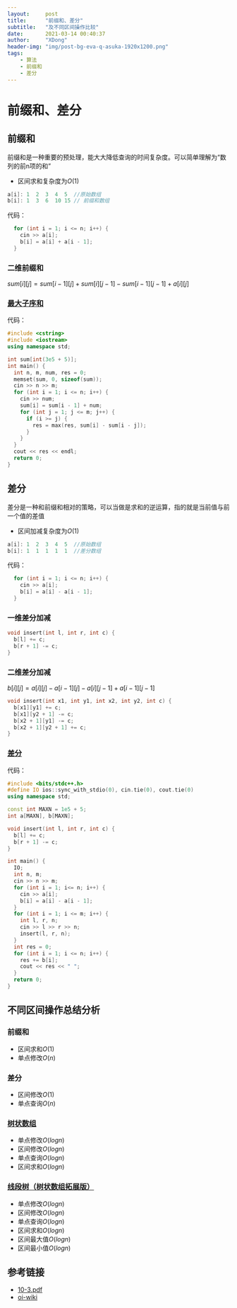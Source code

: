 ```yaml
---
layout:     post
title:      "前缀和、差分"
subtitle:   "及不同区间操作比较"
date:       2021-03-14 00:40:37
author:     "XDong"
header-img: "img/post-bg-eva-q-asuka-1920x1200.png"
tags:
    - 算法
    - 前缀和
    - 差分
---
```



# 前缀和、差分

## 前缀和

前缀和是一种重要的预处理，能大大降低查询的时间复杂度。可以简单理解为“数列的前n项的和”

- 区间求和复杂度为$O(1)$

```cpp
a[i]: 1  2  3  4  5  //原始数组
b[i]: 1  3  6  10 15 // 前缀和数组
```

代码：

```cpp
  for (int i = 1; i <= n; i++) {
    cin >> a[i];
    b[i] = a[i] + a[i - 1];
  }
```

### 二维前缀和

$sum[i][j] = sum[i - 1][j] + sum[i][j - 1] - sum[i - 1][j - 1] + a[i][j]$

### [最大子序和](https://www.acwing.com/problem/content/137/)

代码：
```cpp
#include <cstring>
#include <iostream>
using namespace std;

int sum[int(3e5 + 5)];
int main() {
  int n, m, num, res = 0;
  memset(sum, 0, sizeof(sum));
  cin >> n >> m;
  for (int i = 1; i <= n; i++) {
    cin >> num;
    sum[i] = sum[i - 1] + num;
    for (int j = 1; j <= m; j++) {
      if (i >= j) {
        res = max(res, sum[i] - sum[i - j]);
      }
    }
  }
  cout << res << endl;
  return 0;
}
```

## 差分

差分是一种和前缀和相对的策略，可以当做是求和的逆运算，指的就是当前值与前一个值的差值

- 区间加减复杂度为$O(1)$

```cpp
a[i]: 1  2  3  4  5  //原始数组
b[i]: 1  1  1  1  1  //差分数组
```

代码：

```cpp
  for (int i = 1; i <= n; i++) {
    cin >> a[i];
    b[i] = a[i] - a[i - 1];
  }
```

### 一维差分加减

```cpp
void insert(int l, int r, int c) {
  b[l] += c;
  b[r + 1] -= c;
}
```

### 二维差分加减

$b[i][j] = a[i][j] - a[i - 1][j] - a[i][j - 1] + a[i - 1][j - 1]$

```cpp
void insert(int x1, int y1, int x2, int y2, int c) {
  b[x1][y1] += c;
  b[x1][y2 + 1] -= c;
  b[x2 + 1][y1] -= c;
  b[x2 + 1][y2 + 1] += c; 
}
```

### [差分](https://www.acwing.com/problem/content/799/)

代码：

```cpp
#include <bits/stdc++.h>
#define IO ios::sync_with_stdio(0), cin.tie(0), cout.tie(0)
using namespace std;

const int MAXN = 1e5 + 5;
int a[MAXN], b[MAXN];

void insert(int l, int r, int c) {
  b[l] += c;
  b[r + 1] -= c;
}

int main() {
  IO;
  int n, m;
  cin >> n >> m;
  for (int i = 1; i<= n; i++) {
    cin >> a[i];
    b[i] = a[i] - a[i - 1];
  }
  for (int i = 1; i <= m; i++) {
    int l, r, n;
    cin >> l >> r >> n;
    insert(l, r, n);
  }
  int res = 0;
  for (int i = 1; i <= n; i++) {
    res += b[i];
    cout << res << " ";
  }
  return 0;
}
```

## 不同区间操作总结分析

### 前缀和

- 区间求和$O(1)$
- 单点修改$O(n)$

### 差分

- 区间修改$O(1)$
- 单点查询$O(n)$

### [树状数组](https://xdong.site/2020/11/20/binary-index-tree/)

- 单点修改$O(logn)$
- 区间修改$O(logn)$
- 单点查询$O(logn)$
- 区间求和$O(logn)$

### [线段树（树状数组拓展版）](https://xdong.site/2020/11/15/segment-tree/)

- 单点修改$O(logn)$
- 区间修改$O(logn)$
- 单点查询$O(logn)$
- 区间求和$O(logn)$
- 区间最大值$O(logn)$
- 区间最小值$O(logn)$

## 参考链接

- [10-3.pdf](/pdf/10.3.pdf)
- [oi-wiki](https://oi-wiki.org/)